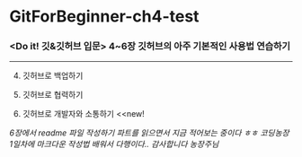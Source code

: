 # GitForBeginner-ch4-test
### <Do it! 깃&amp;깃허브 입문> 4~6장 깃허브의 아주 기본적인 사용법 연습하기

***

4. 깃허브로 백업하기

5. 깃허브로 협력하기 

6. 깃허브로 개발자와 소통하기  <<new!

*6장에서 readme 파일 작성하기 파트를 읽으면서 지금 적어보는 중이다 ㅎㅎ* 
*코딩농장 1일차에 마크다운 작성법 배워서 다행이다.. 감사합니다 농장주님*
